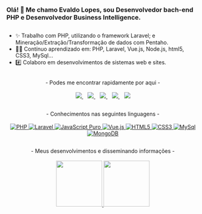### Olá! 👋 Me chamo Evaldo Lopes, sou Desenvolvedor bach-end PHP e Desenvolvedor Business Intelligence.

##

- ✨ Trabalho com PHP, utilizando o framework Laravel; e Mineração/Extração/Transformação de dados com Pentaho.
- 👨‍🎓 Contínuo aprendizado em: PHP, Laravel, Vue.js, Node.js, html5, CSS3, MySql...
- #️⃣ Colaboro em desenvolvimentos de sistemas web e sites.

##

<div align="center">
- Podes me encontrar rapidamente por aqui -<br /><br />
  <a target="_blank" href="https://www.linkedin.com/in/evaldo-lopes">
    <img src="https://img.shields.io/badge/LinkedIn-0077B5?style=for-the-badge&logo=linkedin&logoColor=white" />
  </a>&nbsp;&nbsp;
  <a target="_blank" href="mailto:evaldolbj@gmail.com">
    <img src="https://img.shields.io/badge/Gmail-D14836?style=for-the-badge&logo=gmail&logoColor=white" />
  </a>&nbsp;&nbsp;
   <a target="_blank" href="https://api.whatsapp.com/send?phone=5581987149045?text=Ol%C3%A1%21+Acessei+seu+GitHub%2C+podes+falar+nesse+momento%3F">
    <img src="https://img.shields.io/badge/WhatsApp-25D366?style=for-the-badge&logo=whatsapp&logoColor=white" />
  </a>&nbsp;&nbsp;
  <a target="_blank" href="https://t.me/EvaldoLBJ">
    <img src="https://img.shields.io/badge/Telegram-2CA5E0?style=for-the-badge&logo=telegram&logoColor=white" />
  </a>&nbsp;&nbsp;
  <a target="_blank" href="https://www.instagram.com/evaldolopes.of">
    <img src="https://img.shields.io/badge/-Instagram-%23E4405F?style=for-the-badge&logo=instagram&logoColor=white" />
  </a>
</div>

##

<div align="center" style="display: inline_block">
  - Conhecimentos nas seguintes linguagens -<br /><br />
  <a href="#">
    <img src="https://img.shields.io/badge/PHP-777BB4?style=for-the-badge&logo=php&logoColor=white" title="PHP" />
    <img src="https://img.shields.io/badge/Laravel-FF2D20?style=for-the-badge&logo=laravel&logoColor=white" title="Laravel" />
    <img src="https://img.shields.io/badge/JavaScript-323330?style=for-the-badge&logo=javascript&logoColor=F7DF1E" title="JavaScript Puro" />
    <img src="https://img.shields.io/badge/Vue.js-35495E?style=for-the-badge&logo=vue.js&logoColor=4FC08D" title="Vue.js" />
    <img src="https://img.shields.io/badge/HTML5-E34F26?style=for-the-badge&logo=html5&logoColor=white" title="HTML5" />
    <img src="https://img.shields.io/badge/CSS3-1572B6?style=for-the-badge&logo=css3&logoColor=white" title="CSS3" />
    <img src="https://img.shields.io/badge/MySQL-00000F?style=for-the-badge&logo=mysql&logoColor=white" title="MySql" />
    <img src="https://img.shields.io/badge/MongoDB-4EA94B?style=for-the-badge&logo=mongodb&logoColor=white" title="MongoDB" />
</a>
</div>

##

<div align='center'>
- Meus desenvolvimentos e disseminando informações -<br /><br />
  <a href="#">
    <img height="120em" src="https://github-readme-stats.vercel.app/api?username=evaldolopes&show_icons=true&theme=dark&include_all_commits=true&count_private=true"/>
    <img height="120em" src="https://github-readme-stats.vercel.app/api/top-langs/?username=evaldolopes&layout=compact&langs_count=10&theme=dark"/>
   </a>
</div>
